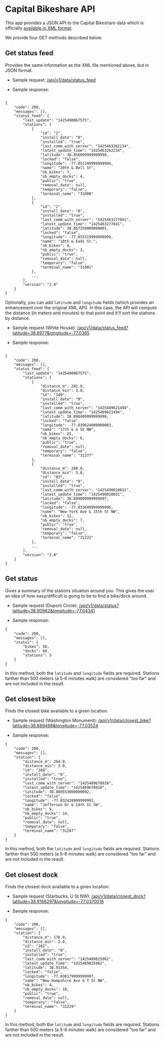 # Capital Bikeshare API

This app provides a JSON API to the Capital Bikeshare data which is officially [available in XML format](https://www.capitalbikeshare.com/data/stations/bikeStations.xml).

We provide four GET methods described below.

## Get status feed

Provides the same information as the XML file mentioned above, but in JSON format.

* Sample request: [/api/v1/data/status_feed](https://api-dot-com-zugaldia-capitalbikeshare.appspot.com/api/v1/data/status_feed)

* Sample response:

```

{
    "code": 200, 
    "messages": [], 
    "status_feed": {
        "last_update": "1425490067575", 
        "stations": [
            {
                "id": "1", 
                "install_date": "0", 
                "installed": "true", 
                "last_comm_with_server": "1425463262234", 
                "latest_update_time": "1425463262234", 
                "latitude": 38.856099999999998, 
                "locked": "false", 
                "longitude": -77.051199999999994, 
                "name": "20th & Bell St", 
                "nb_bikes": 7, 
                "nb_empty_docks": 4, 
                "public": "true", 
                "removal_date": null, 
                "temporary": "false", 
                "terminal_name": "31000"
            }, 
            {
                "id": "2", 
                "install_date": "0", 
                "installed": "true", 
                "last_comm_with_server": "1425463277041", 
                "latest_update_time": "1425463277041", 
                "latitude": 38.857250000000001, 
                "locked": "false", 
                "longitude": -77.053319999999999, 
                "name": "18th & Eads St.", 
                "nb_bikes": 8, 
                "nb_empty_docks": 3, 
                "public": "true", 
                "removal_date": null, 
                "temporary": "false", 
                "terminal_name": "31001"
            }, 
            ...
        ], 
        "version": "2.0"
    }
}
```

Optionally, you can add `latitude` and `longitude` fields (which provides an enhancement over the original XML API). In this case, the API will compute the distance (in meters and minutes) to that point and it'll sort the stations by distance.

* Sample request (White House): [/api/v1/data/status_feed?latitude=38.8977&longitude=-77.0365](https://api-dot-com-zugaldia-capitalbikeshare.appspot.com/api/v1/data/status_feed?latitude=38.8977&longitude=-77.0365)

* Sample response:

```

{
    "code": 200, 
    "messages": [], 
    "status_feed": {
        "last_update": "1425490067575", 
        "stations": [
            {
                "distance_m": 282.0, 
                "distance_min": 3.0, 
                "id": "349", 
                "install_date": "0", 
                "installed": "true", 
                "last_comm_with_server": "1425489621494", 
                "latest_update_time": "1425489621494", 
                "latitude": 38.898409999999998, 
                "locked": "false", 
                "longitude": -77.039624000000003, 
                "name": "17th & G St NW", 
                "nb_bikes": 25, 
                "nb_empty_docks": 6, 
                "public": "true", 
                "removal_date": null, 
                "temporary": "false", 
                "terminal_name": "31277"
            }, 
            {
                "distance_m": 288.0, 
                "distance_min": 3.0, 
                "id": "83", 
                "install_date": "0", 
                "installed": "true", 
                "last_comm_with_server": "1425490010031", 
                "latest_update_time": "1425490010031", 
                "latitude": 38.899099999999997, 
                "locked": "false", 
                "longitude": -77.033699999999996, 
                "name": "New York Ave & 15th St NW", 
                "nb_bikes": 12, 
                "nb_empty_docks": 7, 
                "public": "true", 
                "removal_date": null, 
                "temporary": "false", 
                "terminal_name": "31222"
            }, 
            ...
        ], 
        "version": "2.0"
    }
}

```

## Get status

Gives a summary of the stations situation around you. This gives the user an idea of how easy/difficult is going to be to find a bike/dock around.

* Sample request (Dupont Circle): [/api/v1/data/status?latitude=38.90962&longitude=-77.04341](https://api-dot-com-zugaldia-capitalbikeshare.appspot.com/api/v1/data/status?latitude=38.90962&longitude=-77.04341)

* Sample response:

```
{
    "code": 200, 
    "messages": [], 
    "status": {
        "bikes": 58, 
        "docks": 60, 
        "stations": 5
    }
}
```

In this method, both the `latitude` and `longitude` fields are required. Stations farther than 500 meters (a 5-6 minutes walk) are considered "too far" and are not included in the result.

## Get closest bike

Finds the closest bike available to a given location.

* Sample request (Washington Monument): [/api/v1/data/closest_bike?latitude=38.889468&longitude=-77.03524](https://api-dot-com-zugaldia-capitalbikeshare.appspot.com/api/v1/data/closest_bike?latitude=38.889468&longitude=-77.03524)

* Sample response:

```
{
    "code": 200, 
    "messages": [], 
    "station": {
        "distance_m": 264.0, 
        "distance_min": 3.0, 
        "id": "168", 
        "install_date": "0", 
        "installed": "true", 
        "last_comm_with_server": "1425489678910", 
        "latest_update_time": "1425489678910", 
        "latitude": 38.888553000000002, 
        "locked": "false", 
        "longitude": -77.032428999999993, 
        "name": "Jefferson Dr & 14th St SW", 
        "nb_bikes": 9, 
        "nb_empty_docks": 14, 
        "public": "true", 
        "removal_date": null, 
        "temporary": "false", 
        "terminal_name": "31247"
    }
}
```

In this method, both the `latitude` and `longitude` fields are required. Stations farther than 500 meters (a 5-6 minutes walk) are considered "too far" and are not included in the result.

## Get closest dock

Finds the closest dock available to a given location.

* Sample request (Starbucks, U St NW): [/api/v1/data/closest_dock?latitude=38.9168297&longitude=-77.0370018](https://api-dot-com-zugaldia-capitalbikeshare.appspot.com/api/v1/data/closest_dock?latitude=38.9168297&longitude=-77.0370018)

* Sample response:

```
{
    "code": 200, 
    "messages": [], 
    "station": {
        "distance_m": 176.0, 
        "distance_min": 2.0, 
        "id": "102", 
        "install_date": "0", 
        "installed": "true", 
        "last_comm_with_server": "1425489825962", 
        "latest_update_time": "1425489825962", 
        "latitude": 38.91554, 
        "locked": "false", 
        "longitude": -77.038179999999997, 
        "name": "New Hampshire Ave & T St NW", 
        "nb_bikes": 4, 
        "nb_empty_docks": 18, 
        "public": "true", 
        "removal_date": null, 
        "temporary": "false", 
        "terminal_name": "31229"
    }
}
```

In this method, both the `latitude` and `longitude` fields are required. Stations farther than 500 meters (a 5-6 minutes walk) are considered "too far" and are not included in the result.
